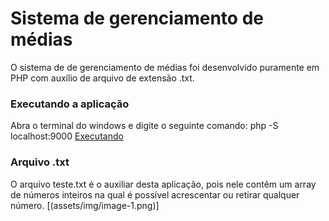 # Sistema de gerenciamento de médias

O sistema de de gerenciamento de médias foi desenvolvido puramente em PHP com auxílio de arquivo de extensão .txt.

### Executando a aplicação
Abra o terminal do windows e digite o seguinte comando:
php -S localhost:9000
[Executando](/assets/img/image.png "Imagem de execução")


### Arquivo .txt
O arquivo teste.txt é o auxiliar desta aplicação, pois nele contêm um array de números inteiros na qual é possível acrescentar ou 
retirar qualquer número.
[(assets/img/image-1.png)]